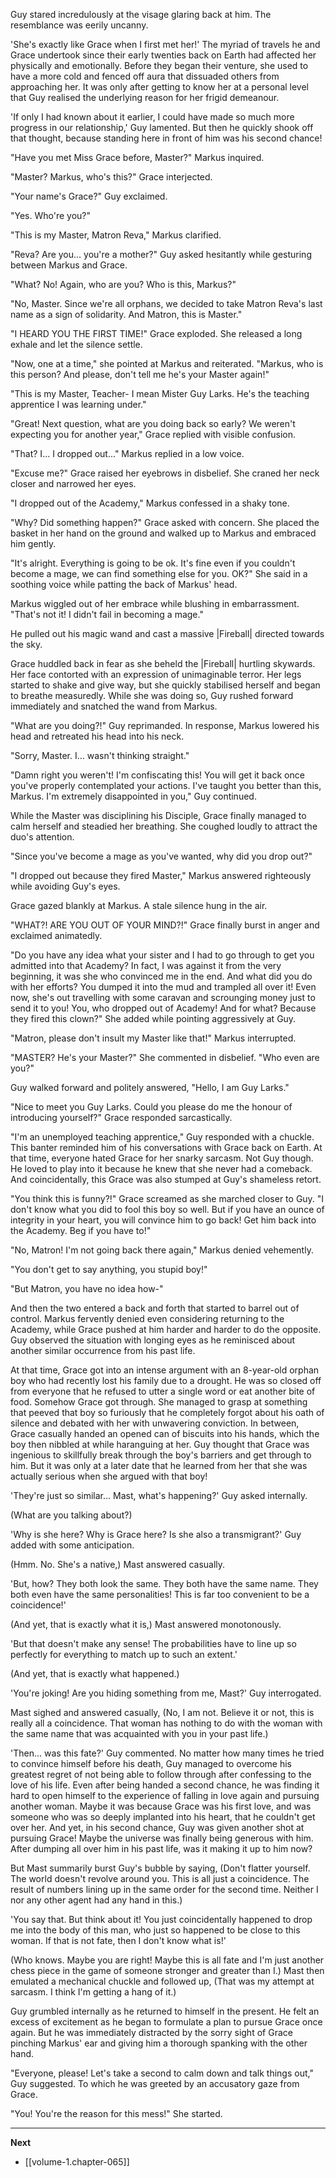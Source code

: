 
Guy stared incredulously at the visage glaring back at him. The resemblance was eerily uncanny.

'She's exactly like Grace when I first met her!' The myriad of travels he and Grace undertook since their early twenties back on Earth had affected her physically and emotionally. Before they began their venture, she used to have a more cold and fenced off aura that dissuaded others from approaching her. It was only after getting to know her at a personal level that Guy realised the underlying reason for her frigid demeanour.

'If only I had known about it earlier, I could have made so much more progress in our relationship,' Guy lamented. But then he quickly shook off that thought, because standing here in front of him was his second chance!

"Have you met Miss Grace before, Master?" Markus inquired.

"Master? Markus, who's this?" Grace interjected.

"Your name's Grace?" Guy exclaimed.

"Yes. Who're you?"

"This is my Master, Matron Reva," Markus clarified.

"Reva? Are you... you're a mother?" Guy asked hesitantly while gesturing between Markus and Grace.

"What? No! Again, who are you? Who is this, Markus?"

"No, Master. Since we're all orphans, we decided to take Matron Reva's last name as a sign of solidarity. And Matron, this is Master."

"I HEARD YOU THE FIRST TIME!" Grace exploded. She released a long exhale and let the silence settle.

"Now, one at a time," she pointed at Markus and reiterated. "Markus, who is this person? And please, don't tell me he's your Master again!"

"This is my Master, Teacher- I mean Mister Guy Larks. He's the teaching apprentice I was learning under."

"Great! Next question, what are you doing back so early? We weren't expecting you for another year," Grace replied with visible confusion.

"That? I... I dropped out..." Markus replied in a low voice.

"Excuse me?" Grace raised her eyebrows in disbelief. She craned her neck closer and narrowed her eyes.

"I dropped out of the Academy," Markus confessed in a shaky tone.

"Why? Did something happen?" Grace asked with concern. She placed the basket in her hand on the ground and walked up to Markus and embraced him gently.

"It's alright. Everything is going to be ok. It's fine even if you couldn't become a mage, we can find something else for you. OK?" She said in a soothing voice while patting the back of Markus' head.

Markus wiggled out of her embrace while blushing in embarrassment. "That's not it! I didn't fail in becoming a mage."

He pulled out his magic wand and cast a massive |Fireball| directed towards the sky.

Grace huddled back in fear as she beheld the |Fireball| hurtling skywards. Her face contorted with an expression of unimaginable terror. Her legs started to shake and give way, but she quickly stabilised herself and began to breathe measuredly. While she was doing so, Guy rushed forward immediately and snatched the wand from Markus.

"What are you doing?!" Guy reprimanded. In response, Markus lowered his head and retreated his head into his neck.

"Sorry, Master. I... wasn't thinking straight."

"Damn right you weren't! I'm confiscating this! You will get it back once you've properly contemplated your actions. I've taught you better than this, Markus. I'm extremely disappointed in you," Guy continued.

While the Master was disciplining his Disciple, Grace finally managed to calm herself and steadied her breathing. She coughed loudly to attract the duo's attention.

"Since you've become a mage as you've wanted, why did you drop out?"

"I dropped out because they fired Master," Markus answered righteously while avoiding Guy's eyes.

Grace gazed blankly at Markus. A stale silence hung in the air.

"WHAT?! ARE YOU OUT OF YOUR MIND?!" Grace finally burst in anger and exclaimed animatedly.

"Do you have any idea what your sister and I had to go through to get you admitted into that Academy? In fact, I was against it from the very beginning, it was she who convinced me in the end. And what did you do with her efforts? You dumped it into the mud and trampled all over it! Even now, she's out travelling with some caravan and scrounging money just to send it to you! You, who dropped out of Academy! And for what? Because they fired this clown?" She added while pointing aggressively at Guy.

"Matron, please don't insult my Master like that!" Markus interrupted.

"MASTER? He's your Master?" She commented in disbelief. "Who even are you?"

Guy walked forward and politely answered, "Hello, I am Guy Larks."

"Nice to meet you Guy Larks. Could you please do me the honour of introducing yourself?" Grace responded sarcastically.

"I'm an unemployed teaching apprentice," Guy responded with a chuckle. This banter reminded him of his conversations with Grace back on Earth. At that time, everyone hated Grace for her snarky sarcasm. Not Guy though. He loved to play into it because he knew that she never had a comeback. And coincidentally, this Grace was also stumped at Guy's shameless retort.

"You think this is funny?!" Grace screamed as she marched closer to Guy. "I don't know what you did to fool this boy so well. But if you have an ounce of integrity in your heart, you will convince him to go back! Get him back into the Academy. Beg if you have to!"

"No, Matron! I'm not going back there again," Markus denied vehemently.

"You don't get to say anything, you stupid boy!"

"But Matron, you have no idea how-"

And then the two entered a back and forth that started to barrel out of control. Markus fervently denied even considering returning to the Academy, while Grace pushed at him harder and harder to do the opposite. Guy observed the situation with longing eyes as he reminisced about another similar occurrence from his past life.

At that time, Grace got into an intense argument with an 8-year-old orphan boy who had recently lost his family due to a drought. He was so closed off from everyone that he refused to utter a single word or eat another bite of food. Somehow Grace got through. She managed to grasp at something that peeved that boy so furiously that he completely forgot about his oath of silence and debated with her with unwavering conviction. In between, Grace casually handed an opened can of biscuits into his hands, which the boy then nibbled at while haranguing at her. Guy thought that Grace was ingenious to skillfully break through the boy's barriers and get through to him. But it was only at a later date that he learned from her that she was actually serious when she argued with that boy!

'They're just so similar... Mast, what's happening?' Guy asked internally.

(What are you talking about?)

'Why is she here? Why is Grace here? Is she also a transmigrant?' Guy added with some anticipation.

(Hmm. No. She's a native,) Mast answered casually.

'But, how? They both look the same. They both have the same name. They both even have the same personalities! This is far too convenient to be a coincidence!'

(And yet, that is exactly what it is,) Mast answered monotonously.

'But that doesn't make any sense! The probabilities have to line up so perfectly for everything to match up to such an extent.'

(And yet, that is exactly what happened.)

'You're joking! Are you hiding something from me, Mast?' Guy interrogated.

Mast sighed and answered casually, (No, I am not. Believe it or not, this is really all a coincidence. That woman has nothing to do with the woman with the same name that was acquainted with you in your past life.)

'Then... was this fate?' Guy commented. No matter how many times he tried to convince himself before his death, Guy managed to overcome his greatest regret of not being able to follow through after confessing to the love of his life. Even after being handed a second chance, he was finding it hard to open himself to the experience of falling in love again and pursuing another woman. Maybe it was because Grace was his first love, and was someone who was so deeply implanted into his heart, that he couldn't get over her. And yet, in his second chance, Guy was given another shot at pursuing Grace! Maybe the universe was finally being generous with him. After dumping all over him in his past life, was it making it up to him now?

But Mast summarily burst Guy's bubble by saying, (Don't flatter yourself. The world doesn't revolve around you. This is all just a coincidence. The result of numbers lining up in the same order for the second time. Neither I nor any other agent had any hand in this.)

'You say that. But think about it! You just coincidentally happened to drop me into the body of this man, who just so happened to be close to this woman. If that is not fate, then I don't know what is!'

(Who knows. Maybe you are right! Maybe this is all fate and I'm just another chess piece in the game of someone stronger and greater than I.) Mast then emulated a mechanical chuckle and followed up, (That was my attempt at sarcasm. I think I'm getting a hang of it.)

Guy grumbled internally as he returned to himself in the present. He felt an excess of excitement as he began to formulate a plan to pursue Grace once again. But he was immediately distracted by the sorry sight of Grace pinching Markus' ear and giving him a thorough spanking with the other hand.

"Everyone, please! Let's take a second to calm down and talk things out," Guy suggested. To which he was greeted by an accusatory gaze from Grace.

"You! You're the reason for this mess!" She started.

____

**Next**
* [[volume-1.chapter-065]]